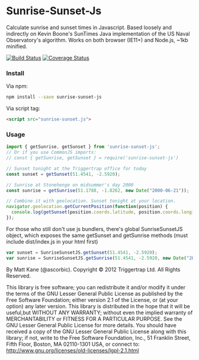 # Sunrise-Sunset-Js

Calculate sunrise and sunset times in Javascript.
Based loosely and indirectly on Kevin Boone's SunTimes Java implementation of the US Naval Observatory's algorithm.
Works on both browser (IE11+) and Node.js, ~1kb minified.

[![Build Status](https://travis-ci.org/udivankin/sunrise-sunset.svg?branch=master)](https://travis-ci.org/udivankin/sunrise-sunset)
[![Coverage Status](https://coveralls.io/github/udivankin/sunrise-sunset/badge.svg?branch=master)](https://coveralls.io/github/udivankin/sunrise-sunset?branch=master)

### Install
Via npm:

```bash
npm install --save sunrise-sunset-js
```

Via script tag:
```html
<script src="sunrise-sunset.js">
```

### Usage

```javascript
import { getSunrise, getSunset } from 'sunrise-sunset-js';
// Or if you use CommonJS imports:
// const { getSunrise, getSunset } = require('sunrise-sunset-js')

// Sunset tonight at the Triggertrap office for today
const sunset = getSunset(51.4541, -2.5920);

// Sunrise at Stonehenge on midsummer's day 2000
const sunrise = getSunrise(51.1788, -1.8262, new Date("2000-06-21"));

// Combine it with geolocation. Sunset tonight at your location.
navigator.geolocation.getCurrentPosition(function(position) {
  console.log(getSunset(position.coords.latitude, position.coords.longitude));
});
```

For those who still don't use js bundlers, there's global SunriseSunsetJS object,
which exposes the same getSunset and getSunrise methods (must include dist/index.js in your html first)

```javascript
var sunset = SunriseSunsetJS.getSunset(51.4541, -2.5920);
var sunrise = SunriseSunsetJS.getSunrise(51.4541, -2.5920, new Date("2000-06-21"));
```

By Matt Kane (@ascorbic). Copyright © 2012 Triggertrap Ltd. All Rights Reserved.

This library is free software; you can redistribute it and/or modify it under the terms of the GNU Lesser General
Public License as published by the Free Software Foundation; either version 2.1 of the License, or (at your option)
any later version.
This library is distributed in the hope that it will be useful,but WITHOUT ANY WARRANTY; without even the implied
warranty of MERCHANTABILITY or FITNESS FOR A PARTICULAR PURPOSE.  See the GNU Lesser General Public License for more
details.
You should have received a copy of the GNU Lesser General Public License along with this library; if not, write to
the Free Software Foundation, Inc., 51 Franklin Street, Fifth Floor, Boston, MA  02110-1301  USA,
or connect to: http://www.gnu.org/licenses/old-licenses/lgpl-2.1.html
```